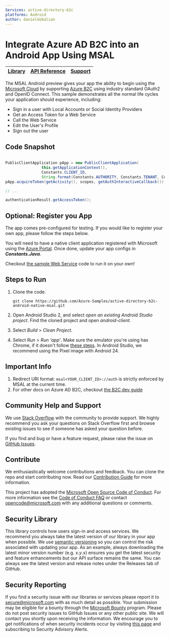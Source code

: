 ```yaml
--- 
Services: active-directory-b2c
platforms: Android
author: danieldobalian
---
```


# Integrate Azure AD B2C into an Android App Using MSAL  

| [Library](https://github.com/AzureAD/microsoft-authentication-library-for-android) | [API Reference](http://javadoc.io/doc/com.microsoft.identity.client/msal) | [Support](README.md#community-help-and-support)
| --- | --- | --- |

The MSAL Android preview gives your app the ability to begin using the [Microsoft Cloud](https://cloud.microsoft.com) by supporting [Azure B2C](https://azure.microsoft.com/en-us/services/active-directory-b2c/) using industry standard OAuth2 and OpenID Connect.  This sample demonstrates all the normal life cycles your application should experience, including:

* Sign in a user with Local Accounts or Social Identity Providers
* Get an Access Token for a Web Service
* Call the Web Service
* Edit the User's Profile
* Sign out the user

## Code Snapshot

```Java

PublicClientApplication pApp = new PublicClientApplication(
                this.getApplicationContext(),
                Constants.CLIENT_ID,
                String.format(Constants.AUTHORITY, Constants.TENANT, Constants.SISU_POLICY));
pApp.acquireToken(getActivity(), scopes, getAuthInteractiveCallback());

// ...

authenticationResult.getAccessToken();
```

## Optional: Register you App  

The app comes pre-configured for testing.  If you would like to register your own app, please follow the steps below. 

You will need to have a native client application registered with Microsoft using the [Azure Portal](https://docs.microsoft.com/en-us/azure/active-directory-b2c/active-directory-b2c-app-registration).  Once done, update your app configs in ***Constants.Java***.

Checkout [the sample Web Service](https://github.com/Azure-Samples/active-directory-b2c-javascript-nodejs-webapi) code to run it on your own!

## Steps to Run

1. Clone the code.
    ```
    git clone https://github.com/Azure-Samples/active-directory-b2c-android-native-msal.git
    ```
2. Open Android Studio 2, and select *open an existing Android Studio project*. Find the cloned project and open *android-client*. 

3. Select *Build* > *Clean Project*. 

4. Select *Run* > *Run 'app'*. Make sure the emulator you're using has Chrome, if it doesn't follow [these steps](https://github.com/Azure-Samples/active-directory-general-docs/blob/master/AndroidEmulator.md). In Android Studio, we recommend using the Pixel image with Android 24. 

## Important Info

1. Redirect URI format: `msal<YOUR_CLIENT_ID>://auth` is strictly enforced by MSAL at the current time. 
2. For other docs on Azure AD B2C, checkout [the B2C dev guide](https://docs.microsoft.com/en-us/azure/active-directory-b2c/active-directory-b2c-overview)

## Community Help and Support

We use [Stack Overflow](http://stackoverflow.com/questions/tagged/azure-active-directory) with the community to provide support. We highly recommend you ask your questions on Stack Overflow first and browse existing issues to see if someone has asked your question before. 

If you find and bug or have a feature request, please raise the issue on [GitHub Issues](../../issues). 

## Contribute

We enthusiastically welcome contributions and feedback. You can clone the repo and start contributing now. Read our [Contribution Guide](Contributing.md) for more information.

This project has adopted the [Microsoft Open Source Code of Conduct](https://opensource.microsoft.com/codeofconduct/). For more information see the [Code of Conduct FAQ](https://opensource.microsoft.com/codeofconduct/faq/) or contact [opencode@microsoft.com](mailto:opencode@microsoft.com) with any additional questions or comments.

## Security Library

This library controls how users sign-in and access services. We recommend you always take the latest version of our library in your app when possible. We use [semantic versioning](http://semver.org) so you can control the risk associated with updating your app. As an example, always downloading the latest minor version number (e.g. x.*y*.x) ensures you get the latest security and feature enhancements but our API surface remains the same. You can always see the latest version and release notes under the Releases tab of GitHub.

## Security Reporting

If you find a security issue with our libraries or services please report it to [secure@microsoft.com](mailto:secure@microsoft.com) with as much detail as possible. Your submission may be eligible for a bounty through the [Microsoft Bounty](http://aka.ms/bugbounty) program. Please do not post security issues to GitHub Issues or any other public site. We will contact you shortly upon receiving the information. We encourage you to get notifications of when security incidents occur by visiting [this page](https://technet.microsoft.com/en-us/security/dd252948) and subscribing to Security Advisory Alerts.


